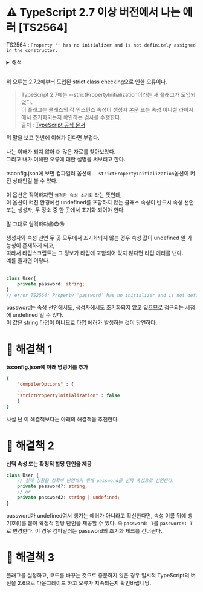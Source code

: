 # ⚠️ TypeScript 2.7 이상 버전에서 나는 에러 [TS2564]
TS2564 : `Property '' has no initializer and is not definitely assigned in the constructor.`

<details>
<summary>해석</summary>
<div markdown="1">

`''속성에는 이니셜 라이저가 없으며 생성자에 확실히 할당되지 않았습니다.`

</div>
</details>
<br>

위 오류는 2.7.2에부터 도입된 strict class checking으로 인한 오류이다.
> TypeScript 2.7에는 --strictPropertyInitialization이라는 새 플래그가 도입되었다.<br>
> 이 플래그는 클래스의 각 인스턴스 속성이 생성자 본문 또는 속성 이니셜 라이저에서 초기화되는지 확인하는 검사를 수행한다.<br>
> 출처 : [TypeScript 공식 문서](https://www.typescriptlang.org/docs/handbook/release-notes/typescript-2-7.html)

위 말을 보고 한번에 이해가 된다면 부럽다.<br>
<br>
나는 이해가 되지 않아 더 많은 자료를 찾아보았다.<br>
그리고 내가 이해한 오류에 대한 설명을 써보려고 한다.<br>
<br>
tsconfig.json에 보면 컴파일러 옵션에 `--strictPropertyInitialization`옵션이 켜진 상태인걸 볼 수 있다.<br><br>
이 옵션은 직역하자면 `엄격한 속성 초기화` 라는 뜻인데,<br>
이 옵션이 켜진 환경에선 undefined를 포함하지 않는 클래스 속성이 반드시 속성 선언 또는 생성자, 두 장소 중 한 곳에서 초기화 되어야 한다.<br><br>
말 그대로 엄격하다😱😨😰<br>
<br>
생성자와 속성 선언 두 곳 모두에서 초기화되지 않는 경우 속성 값이 undefined 일 가능성이 존재하게 되고,<br>
따라서 타입스크립트는 그 정보가 타입에 포함되어 있지 않다면 타입 에러를 낸다.<br>
예를 들자면 이렇다.<br><br>

```TypeScript
class User{
    private password: string;
}
// error TS2564: Property 'password' has no initializer and is not definitely assigned in the constructor.
```
password는 속성 선언에서도, 생성자에서도 초기화되지 않고 있으므로 접근되는 시점에 undefined 일 수 있다.<br>
이 값은 string 타입이 아니므로 타입 에러가 발생하는 것이 당연하다.


# 📕 해결책 1
**tsconfig.json에 아래 명렁어를 추가**
```json
{
    "compilerOptions" : {
    ...
    "strictPropertyInitialization" : false
    }
}
```
    
사실 난 이 해결책보다는 아래의 해결책을 추천한다.

# 📗 해결책 2
**선택 속성 또는 확정적 할당 단언을 제공**
```TypeScript
class User {
    // 실제 상황을 정확히 반영하기 위해 password을 선택 속성으로 선언한다.
    private password?: string;
    // or
    private password2: string | undefined;
}
```
password가 undefined여서 생기는 에러가 아니라고 확신한다면, 속성 이름 뒤에 뱅 기호(!)를 붙여 확정적 할당 단언을 제공할 수 있다.
즉 `password: T`를 `password!: T`로 변경한다. 이 경우 컴파일러는 password의 초기화 체크를 건너뛴다.

# 📘 해결책 3
플래그를 설정하고, 코드를 바꾸는 것으로 충분하지 않은 경우 일시적 TypeScript의 버전을 2.6으로 다운그레이드 하고 오류가 지속되는지 확인바랍니당.
